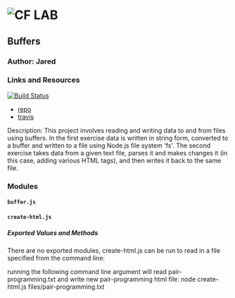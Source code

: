 ![CF](http://i.imgur.com/7v5ASc8.png) LAB
=================================================

## Buffers

### Author: Jared

### Links and Resources
[![Build Status](https://www.travis-ci.com/jaredpattison/04-buffers.svg?branch=master)](https://www.travis-ci.com/jaredpattison/04-buffers)
* [repo](https://github.com/jaredpattison/04-buffers)
* [travis](https://www.travis-ci.com/jaredpattison/04-buffers)

Description:
This project involves reading and writing data to and from files using buffers. In the first exercise data is written in string form, converted to a buffer and written to a file using Node.js file system 'fs'. The second exercise takes data from a given text file, parses it and makes changes it (in this case, adding various HTML tags), and then writes it back to the same file.

### Modules
#### `buffer.js`
#### `create-html.js`
##### Exported Values and Methods

There are no exported modules, create-html.js can be run to read in a file specified from the command line: 

running the following command line argument will read pair-programming.txt and write new pair-programming html file:
node create-html.js files/pair-programming.txt
